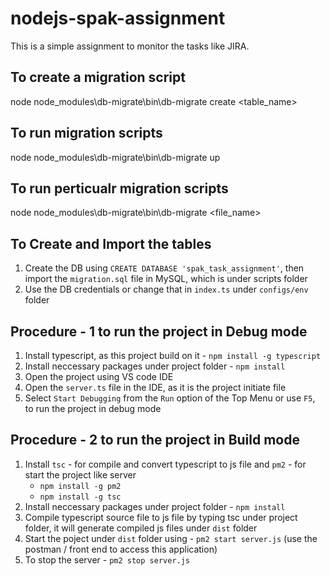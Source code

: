 # nodejs-spak-assignment
This is a simple assignment to monitor the tasks like JIRA.

## To create a migration script
node node_modules\db-migrate\bin\db-migrate create <table_name>

## To run migration scripts
node node_modules\db-migrate\bin\db-migrate up

## To run perticualr migration scripts
node node_modules\db-migrate\bin\db-migrate <file_name>

## To Create and Import the tables
1. Create the DB using `CREATE DATABASE 'spak_task_assignment'`, then import the `migration.sql` file in MySQL, which is under scripts folder
2. Use the DB credentials or change that in `index.ts` under `configs/env` folder

## Procedure - 1 to run the project in Debug mode
1. Install typescript, as this project build on it - `npm install -g typescript`
2. Install neccessary packages under project folder - `npm install`
3. Open the project using VS code IDE
4. Open the `server.ts` file in the IDE, as it is the project initiate file
5. Select `Start Debugging` from the `Run` option of the Top Menu or use `F5`, to run the project in debug mode

## Procedure - 2 to run the project in Build mode
1. Install `tsc` - for compile and convert typescript to js file and `pm2` - for start the project like server
    - `npm install -g pm2`
    - `npm install -g tsc`
2. Install neccessary packages under project folder - `npm install`
3. Compile typescript source file to js file by typing tsc under project folder, it will generate compiled js files under `dist` folder
4. Start the poject under `dist` folder using - `pm2 start server.js` (use the postman / front end to access this application)
5. To stop the server - `pm2 stop server.js`

